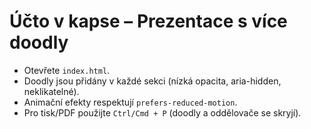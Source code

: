 # Účto v kapse – Prezentace s více doodly

- Otevřete `index.html`.
- Doodly jsou přidány v každé sekci (nízká opacita, aria-hidden, neklikatelné).
- Animační efekty respektují `prefers-reduced-motion`.
- Pro tisk/PDF použijte `Ctrl/Cmd + P` (doodly a oddělovače se skryjí).
